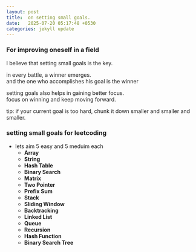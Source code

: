 ```yaml
---
layout: post
title:  on setting small goals.
date:   2025-07-20 05:17:48 +0530
categories: jekyll update
---
```



### For improving oneself in a field

I believe that setting small goals is the key.

in every battle, a winner emerges. <br>
and the one who accomplishes his goal is the winner

setting goals also helps in gaining better focus. <br>
focus on winning and keep moving forward.

tip:
if your current goal is too hard, chunk it down smaller and smaller and smaller.


### setting small goals for leetcoding

- lets aim 5 easy and 5 meduim each
    - **Array**
    - **String**
    - **Hash Table**
    - **Binary Search**
    - **Matrix**
    - **Two Pointer**
    - **Prefix Sum**
    - **Stack**
    - **Sliding Window**
    - **Backtracking**
    - **Linked List**
    - **Queue**
    - **Recursion**
    - **Hash Function**
    - **Binary Search Tree**
